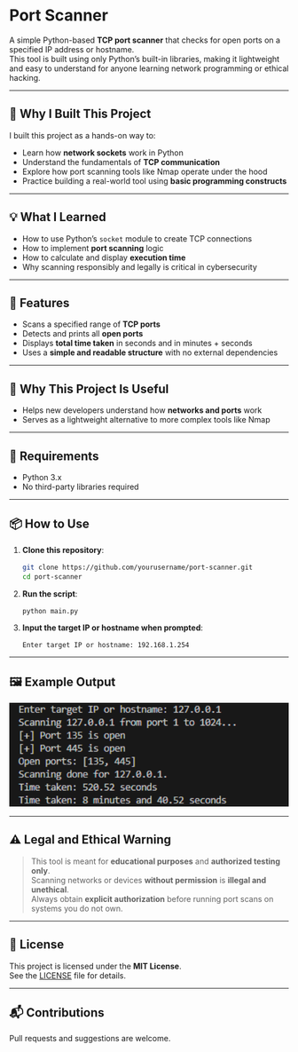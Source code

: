 # Port Scanner

A simple Python-based **TCP port scanner** that checks for open ports on a specified IP address or hostname.  
This tool is built using only Python’s built-in libraries, making it lightweight and easy to understand for anyone learning network programming or ethical hacking.

---

## 🎯 Why I Built This Project

I built this project as a hands-on way to:
- Learn how **network sockets** work in Python
- Understand the fundamentals of **TCP communication**
- Explore how port scanning tools like Nmap operate under the hood
- Practice building a real-world tool using **basic programming constructs**

---

## 💡 What I Learned

- How to use Python’s `socket` module to create TCP connections
- How to implement **port scanning** logic
- How to calculate and display **execution time**
- Why scanning responsibly and legally is critical in cybersecurity

---

## 🚀 Features

- Scans a specified range of **TCP ports**
- Detects and prints all **open ports**
- Displays **total time taken** in seconds and in minutes + seconds
- Uses a **simple and readable structure** with no external dependencies

---

## 📌 Why This Project Is Useful

- Helps new developers understand how **networks and ports** work
- Serves as a lightweight alternative to more complex tools like Nmap

---

## 🧰 Requirements

- Python 3.x
- No third-party libraries required

---

## 📦 How to Use

1. **Clone this repository**:

    ```bash
    git clone https://github.com/yourusername/port-scanner.git
    cd port-scanner
    ```

2. **Run the script**:

    ```bash
    python main.py
    ```

3. **Input the target IP or hostname when prompted**:

    ```text
    Enter target IP or hostname: 192.168.1.254
    ```

---

<h2>🖼️ Example Output</h2>
<p align="center">
  <img src="images/screenshot.png" alt="Port Scanner Output" width="700">
</p>


---

## ⚠️ Legal and Ethical Warning

> This tool is meant for **educational purposes** and **authorized testing only**.  
> Scanning networks or devices **without permission** is **illegal and unethical**.  
> Always obtain **explicit authorization** before running port scans on systems you do not own.

---

## 📄 License

This project is licensed under the **MIT License**.  
See the [LICENSE](LICENSE) file for details.

---

## 📬 Contributions

Pull requests and suggestions are welcome.  
